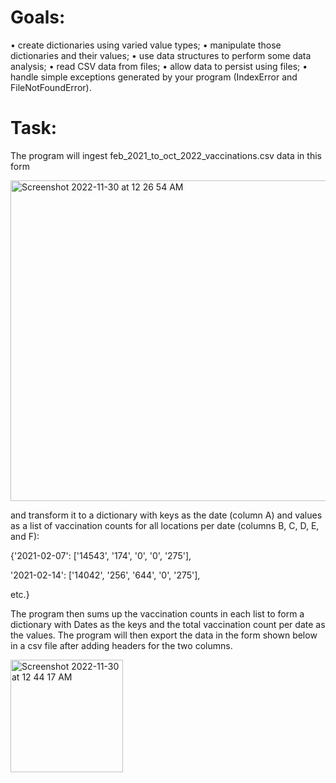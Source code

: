 # Goals:
• create dictionaries using varied value types;
• manipulate those dictionaries and their values;
• use data structures to perform some data analysis;
• read CSV data from files;
• allow data to persist using files;
• handle simple exceptions generated by your program (IndexError and FileNotFoundError).

# Task:
The program will ingest feb_2021_to_oct_2022_vaccinations.csv data in this form

<img width="513" alt="Screenshot 2022-11-30 at 12 26 54 AM" src="https://user-images.githubusercontent.com/119257994/204715449-3f0f81ea-3cd4-40f1-8232-cbc83f703029.png">

and transform it to a dictionary with keys as the date (column A) and values as a list of vaccination counts for all locations per date (columns B, C, D, E, and F): 

{'2021-02-07': ['14543', '174', '0', '0', '275'], 

'2021-02-14': ['14042', '256', '644', '0', '275'],

etc.}

The program then sums up the vaccination counts in each list to form a dictionary with Dates as the keys and the total vaccination count per date as the values. The program will then export the data in the form shown below in a csv file after adding headers for the two columns.

<img width="180" alt="Screenshot 2022-11-30 at 12 44 17 AM" src="https://user-images.githubusercontent.com/119257994/204717268-3319f0a4-45c6-48da-8ad7-7e94ace77453.png">

